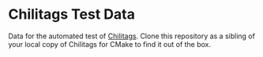 Chilitags Test Data
===================

Data for the automated test of [Chilitags](https://github.com/chili-epfl/chilitags).
Clone this repository as a sibling of your local copy of Chilitags for CMake to
find it out of the box.
